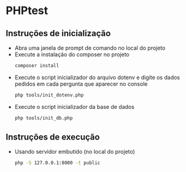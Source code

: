 # PHPtest

## Instruções de inicialização
- Abra uma janela de prompt de comando no local do projeto
- Execute a instalação do composer no projeto
    ```sh
    composer install
    ```
- Execute o script inicializador do arquivo dotenv e digite os dados pedidos em cada pergunta que aparecer no console
    ```sh
    php tools/init_dotenv.php
    ```
- Execute o script inicializador da base de dados
    ```sh
    php tools/init_db.php
    ```
## Instruções de execução
- Usando servidor embutido (no local do projeto)
    ```sh
    php -S 127.0.0.1:8000 -t public
    ```
